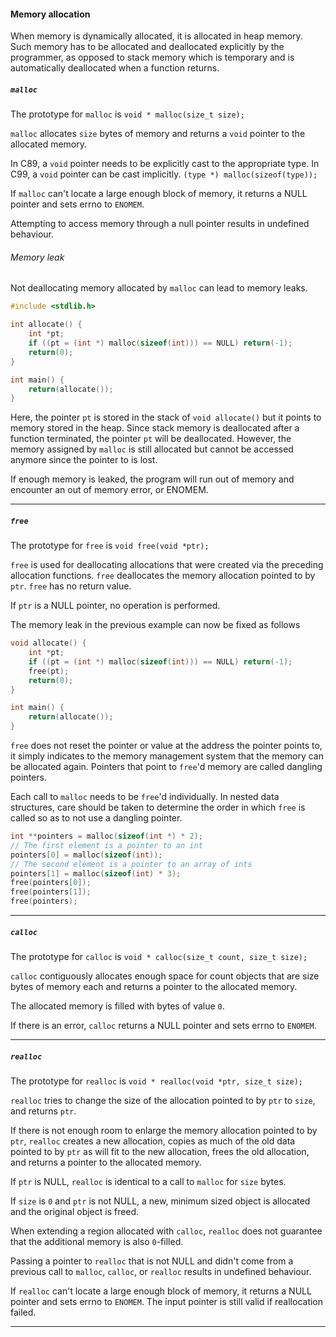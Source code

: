 #### Memory allocation
When memory is dynamically allocated, it is allocated in heap memory. Such memory has to be allocated and deallocated explicitly by the programmer, as opposed to stack memory which is temporary and is automatically deallocated when a function returns.
##### `malloc`
The prototype for `malloc` is `void * malloc(size_t size);`

`malloc` allocates `size` bytes of memory and returns a `void` pointer to the allocated memory.

In C89, a `void` pointer needs to be explicitly cast to the appropriate type. In C99, a `void` pointer can be cast implicitly. `(type *) malloc(sizeof(type));`

If `malloc` can't locate a large enough block of memory, it returns a NULL pointer and sets errno to `ENOMEM`.

Attempting to access memory through a null pointer results in undefined behaviour.

###### Memory leak
Not deallocating memory allocated by `malloc` can lead to memory leaks.
```c
#include <stdlib.h>

int allocate() {
	int *pt;
	if ((pt = (int *) malloc(sizeof(int))) == NULL) return(-1);
	return(0);
}

int main() {
	return(allocate());
}
```
Here, the pointer `pt` is stored in the stack of `void allocate()` but it points to memory stored in the heap. Since stack memory is deallocated after a function terminated, the pointer `pt` will be deallocated. However, the memory assigned by `malloc` is still allocated but cannot be accessed anymore since the pointer to is lost.

If enough memory is leaked, the program will run out of memory and encounter an out of memory error, or ENOMEM.

---
##### `free`
The prototype for `free` is `void free(void *ptr);`

`free` is used for deallocating allocations that were created via the preceding allocation functions. `free` deallocates the memory allocation pointed to by `ptr`. `free` has no return value.

If `ptr` is a NULL pointer, no operation is performed.

The memory leak in the previous example can now be fixed as follows
```c
void allocate() {
	int *pt;
	if ((pt = (int *) malloc(sizeof(int))) == NULL) return(-1);
	free(pt);
	return(0);
}

int main() {
	return(allocate());
}
```

`free` does not reset the pointer or value at the address the pointer points to, it simply indicates to the memory management system that the memory can be allocated again. Pointers that point to `free`'d memory are called dangling pointers.

Each call to `malloc` needs to be `free`'d individually. In nested data structures, care should be taken to determine the order in which `free` is called so as to not use a dangling pointer.
```c
int **pointers = malloc(sizeof(int *) * 2);
// The first element is a pointer to an int
pointers[0] = malloc(sizeof(int));
// The second element is a pointer to an array of ints
pointers[1] = malloc(sizeof(int) * 3);
free(pointers[0]);
free(pointers[1]);
free(pointers);
```

---
##### `calloc`
The prototype for `calloc` is `void * calloc(size_t count, size_t size);`

`calloc` contiguously allocates enough space for count objects that are size bytes of memory each and returns a pointer to the allocated memory.

The allocated memory is filled with bytes of value `0`.

If there is an error, `calloc` returns a NULL pointer and sets errno to `ENOMEM`.

---
##### `realloc`
The prototype for `realloc` is `void * realloc(void *ptr, size_t size);`

`realloc` tries to change the size of the allocation pointed to by `ptr` to `size`, and returns `ptr`.

If there is not enough room to enlarge the memory allocation pointed to by `ptr`, `realloc` creates a new allocation, copies as much of the old data pointed to by `ptr` as will fit to the new allocation, frees the old allocation, and returns a pointer to the allocated memory.

If `ptr` is NULL, `realloc` is identical to a call to `malloc` for `size` bytes.

If `size` is `0` and `ptr` is not NULL, a new, minimum sized object is allocated and the original object is freed.

When extending a region allocated with `calloc`, `realloc` does not guarantee that the additional memory is also `0`-filled.

Passing a pointer to `realloc` that is not NULL and didn't come from a previous call to `malloc`, `calloc`, or `realloc` results in undefined behaviour.

If `realloc` can't locate a large enough block of memory, it returns a NULL pointer and sets errno to `ENOMEM`. The input pointer is still valid if reallocation failed.

---
